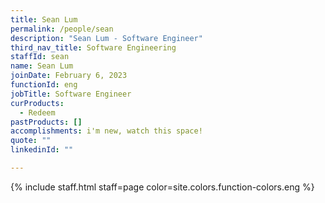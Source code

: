 ```yaml
---
title: Sean Lum
permalink: /people/sean
description: "Sean Lum - Software Engineer"
third_nav_title: Software Engineering
staffId: sean
name: Sean Lum
joinDate: February 6, 2023
functionId: eng
jobTitle: Software Engineer
curProducts:
  - Redeem
pastProducts: []
accomplishments: i'm new, watch this space!
quote: ""
linkedinId: ""

---
```


{% include staff.html staff=page color=site.colors.function-colors.eng %}
